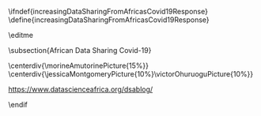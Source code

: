 \ifndef{increasingDataSharingFromAfricasCovid19Response}
\define{increasingDataSharingFromAfricasCovid19Response}

\editme

\subsection{African Data Sharing Covid-19}

\centerdiv{\morineAmutorinePicture{15%}}
\centerdiv{\jessicaMontgomeryPicture{10%}\victorOhuruoguPicture{10%}}


<https://www.datascienceafrica.org/dsablog/>

\endif
